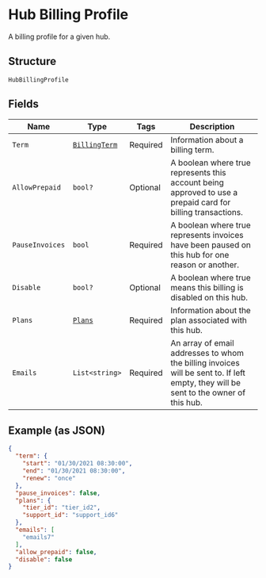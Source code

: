 
# Hub Billing Profile

A billing profile for a given hub.

## Structure

`HubBillingProfile`

## Fields

| Name | Type | Tags | Description |
|  --- | --- | --- | --- |
| `Term` | [`BillingTerm`](../../doc/models/billing-term.md) | Required | Information about a billing term. |
| `AllowPrepaid` | `bool?` | Optional | A boolean where true represents this account being approved to use a prepaid card for billing transactions. |
| `PauseInvoices` | `bool` | Required | A boolean where true represents invoices have been paused on this hub for one reason or another. |
| `Disable` | `bool?` | Optional | A boolean where true means this billing is disabled on this hub. |
| `Plans` | [`Plans`](../../doc/models/plans.md) | Required | Information about the plan associated with this hub. |
| `Emails` | `List<string>` | Required | An array of email addresses to whom the billing invoices will be sent to. If left empty, they will be sent to the owner of this hub. |

## Example (as JSON)

```json
{
  "term": {
    "start": "01/30/2021 08:30:00",
    "end": "01/30/2021 08:30:00",
    "renew": "once"
  },
  "pause_invoices": false,
  "plans": {
    "tier_id": "tier_id2",
    "support_id": "support_id6"
  },
  "emails": [
    "emails7"
  ],
  "allow_prepaid": false,
  "disable": false
}
```

